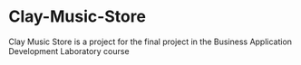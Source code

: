 # Clay-Music-Store
Clay Music Store is a project for the final project in the Business Application Development Laboratory course
